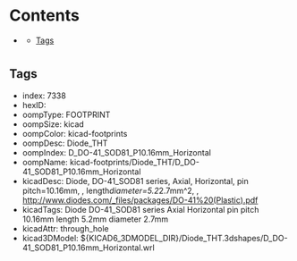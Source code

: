 



Contents
========

* [](#)
	* [Tags](#tags)

# 

## Tags

- index: 7338
- hexID: 
- oompType: FOOTPRINT
- oompSize: kicad
- oompColor: kicad-footprints
- oompDesc: Diode_THT
- oompIndex: D_DO-41_SOD81_P10.16mm_Horizontal
- oompName: kicad-footprints/Diode_THT/D_DO-41_SOD81_P10.16mm_Horizontal
- kicadDesc: Diode, DO-41_SOD81 series, Axial, Horizontal, pin pitch=10.16mm, , length*diameter=5.2*2.7mm^2, , http://www.diodes.com/_files/packages/DO-41%20(Plastic).pdf
- kicadTags: Diode DO-41_SOD81 series Axial Horizontal pin pitch 10.16mm  length 5.2mm diameter 2.7mm
- kicadAttr: through_hole
- kicad3DModel: ${KICAD6_3DMODEL_DIR}/Diode_THT.3dshapes/D_DO-41_SOD81_P10.16mm_Horizontal.wrl
